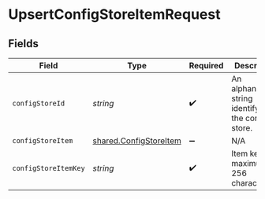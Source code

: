 # UpsertConfigStoreItemRequest


## Fields

| Field                                                            | Type                                                             | Required                                                         | Description                                                      | Example                                                          |
| ---------------------------------------------------------------- | ---------------------------------------------------------------- | ---------------------------------------------------------------- | ---------------------------------------------------------------- | ---------------------------------------------------------------- |
| `configStoreId`                                                  | *string*                                                         | :heavy_check_mark:                                               | An alphanumeric string identifying the config store.             | 7Lsb7Y76rChV9hSrv3KgFl                                           |
| `configStoreItem`                                                | [shared.ConfigStoreItem](../../models/shared/configstoreitem.md) | :heavy_minus_sign:                                               | N/A                                                              |                                                                  |
| `configStoreItemKey`                                             | *string*                                                         | :heavy_check_mark:                                               | Item key, maximum 256 characters.                                | test-key                                                         |